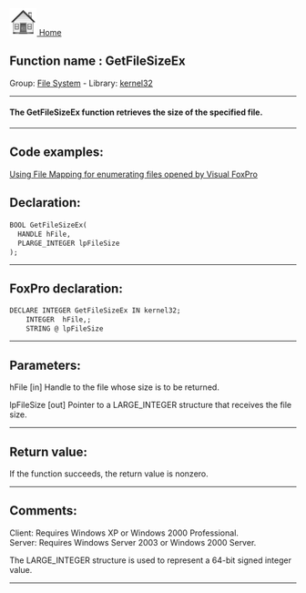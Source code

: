 [<img src="../../images/home.png"> Home ](https://github.com/VFPX/Win32API)  

## Function name : GetFileSizeEx
Group: [File System](../../functions_group.md#File_System)  -  Library: [kernel32](../../libraries.md#kernel32)  
***  


#### The GetFileSizeEx function retrieves the size of the specified file.
***  


## Code examples:
[Using File Mapping for enumerating files opened by Visual FoxPro](../../samples/sample_473.md)  

## Declaration:
```foxpro  
BOOL GetFileSizeEx(
  HANDLE hFile,
  PLARGE_INTEGER lpFileSize
);  
```  
***  


## FoxPro declaration:
```foxpro  
DECLARE INTEGER GetFileSizeEx IN kernel32;
	INTEGER  hFile,;
	STRING @ lpFileSize  
```  
***  


## Parameters:
hFile 
[in] Handle to the file whose size is to be returned.

lpFileSize 
[out] Pointer to a LARGE_INTEGER structure that receives the file size.  
***  


## Return value:
If the function succeeds, the return value is nonzero.  
***  


## Comments:
Client: Requires Windows XP or Windows 2000 Professional.  
Server: Requires Windows Server 2003 or Windows 2000 Server.  
  
The LARGE_INTEGER structure is used to represent a 64-bit signed integer value.  
  
***  

